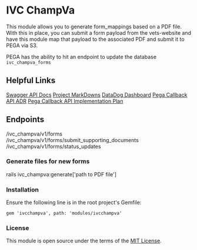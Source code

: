 # IVC ChampVa
This module allows you to generate form_mappings based on a PDF file.
With this in place, you can submit a form payload from the vets-website
and have this module map that payload to the associated PDF and submit it
to PEGA via S3.

PEGA has the ability to hit an endpoint to update the database `ivc_champva_forms`

## Helpful Links
[Swagger API Docs](TBD)
[Project MarkDowns](https://github.com/department-of-veterans-affairs/va.gov-team/tree/master/products/health-care/champva)
[DataDog Dashboard](https://vagov.ddog-gov.com/dashboard/zsa-453-at7/ivc-champva-forms)
[Pega Callback API ADR](https://github.com/department-of-veterans-affairs/va.gov-team/blob/master/products/health-care/champva/ADR-callback-api-to-receive-status-from-pega.md)
[Pega Callback API Implementation Plan](https://github.com/department-of-veterans-affairs/va.gov-team/blob/master/products/health-care/champva/callback-api-technical-spec.md)

## Endpoints
/ivc_champva/v1/forms
/ivc_champva/v1/forms/submit_supporting_documents
/ivc_champva/v1/forms/status_updates


### Generate files for new forms
rails ivc_champva:generate\['path to PDF file'\]

### Installation
Ensure the following line is in the root project's Gemfile:

  `gem 'ivcchampva', path: 'modules/ivcchampva'`

### License
This module is open source under the terms of the [MIT License](https://opensource.org/licenses/MIT).